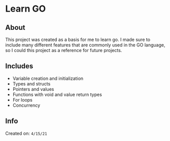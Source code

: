 # Learn GO

## About

This project was created as a basis for me to learn go. I made sure to include many different features that are commonly used in the GO language,
so I could this project as a reference for future projects.

## Includes

- Variable creation and initialization
- Types and structs
- Pointers and values
- Functions with void and value return types
- For loops
- Concurrency

## Info

Created on: `4/15/21`
